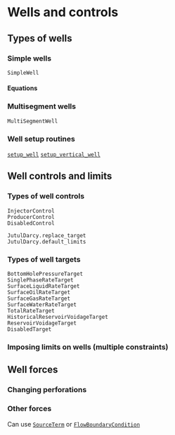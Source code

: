 # Wells and controls

## Types of wells

### Simple wells

```@docs
SimpleWell
```

#### Equations

### Multisegment wells

```@docs
MultiSegmentWell
```

### Well setup routines

[`setup_well`](@ref)
[`setup_vertical_well`](@ref)

## Well controls and limits

### Types of well controls

```@docs
InjectorControl
ProducerControl
DisabledControl
```

```@docs
JutulDarcy.replace_target
JutulDarcy.default_limits
```

### Types of well targets

```@docs
BottomHolePressureTarget
SinglePhaseRateTarget
SurfaceLiquidRateTarget
SurfaceOilRateTarget
SurfaceGasRateTarget
SurfaceWaterRateTarget
TotalRateTarget
HistoricalReservoirVoidageTarget
ReservoirVoidageTarget
DisabledTarget
```

### Imposing limits on wells (multiple constraints)

## Well forces

### Changing perforations

### Other forces

Can use [`SourceTerm`](@ref) or [`FlowBoundaryCondition`](@ref)
